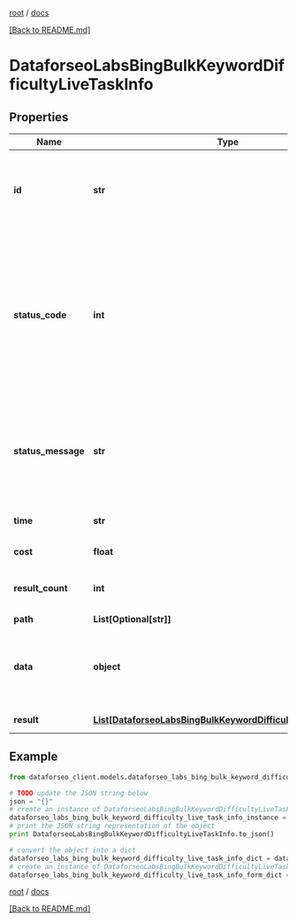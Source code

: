 [root](./../ "root") / [docs](./ "docs")

[[Back to README.md]](./../README.md "[Back to README.md]")

# DataforseoLabsBingBulkKeywordDifficultyLiveTaskInfo

## Properties

Name | Type | Description | Notes
------------ | ------------- | ------------- | -------------
**id** | **str** | task identifier unique task identifier in our system in the UUID format | [optional]
**status_code** | **int** | status code of the task generated by DataForSEO, can be within the following range: 10000-60000 you can find the full list of the response codes here | [optional]
**status_message** | **str** | informational message of the task you can find the full list of general informational messages here | [optional]
**time** | **str** | execution time, seconds | [optional]
**cost** | **float** | total tasks cost, USD | [optional]
**result_count** | **int** | number of elements in the result array | [optional]
**path** | **List[Optional[str]]** | URL path | [optional]
**data** | **object** | contains the same parameters that you specified in the POST request | [optional]
**result** | [**List[DataforseoLabsBingBulkKeywordDifficultyLiveResultInfo]**](DataforseoLabsBingBulkKeywordDifficultyLiveResultInfo.md) | array of results | [optional]

## Example

```python
from dataforseo_client.models.dataforseo_labs_bing_bulk_keyword_difficulty_live_task_info import DataforseoLabsBingBulkKeywordDifficultyLiveTaskInfo

# TODO update the JSON string below
json = "{}"
# create an instance of DataforseoLabsBingBulkKeywordDifficultyLiveTaskInfo from a JSON string
dataforseo_labs_bing_bulk_keyword_difficulty_live_task_info_instance = DataforseoLabsBingBulkKeywordDifficultyLiveTaskInfo.from_json(json)
# print the JSON string representation of the object
print DataforseoLabsBingBulkKeywordDifficultyLiveTaskInfo.to_json()

# convert the object into a dict
dataforseo_labs_bing_bulk_keyword_difficulty_live_task_info_dict = dataforseo_labs_bing_bulk_keyword_difficulty_live_task_info_instance.to_dict()
# create an instance of DataforseoLabsBingBulkKeywordDifficultyLiveTaskInfo from a dict
dataforseo_labs_bing_bulk_keyword_difficulty_live_task_info_form_dict = dataforseo_labs_bing_bulk_keyword_difficulty_live_task_info.from_dict(dataforseo_labs_bing_bulk_keyword_difficulty_live_task_info_dict)
```

  

[root](./../ "root") / [docs](./ "docs")

[[Back to README.md]](./../README.md "[Back to README.md]")